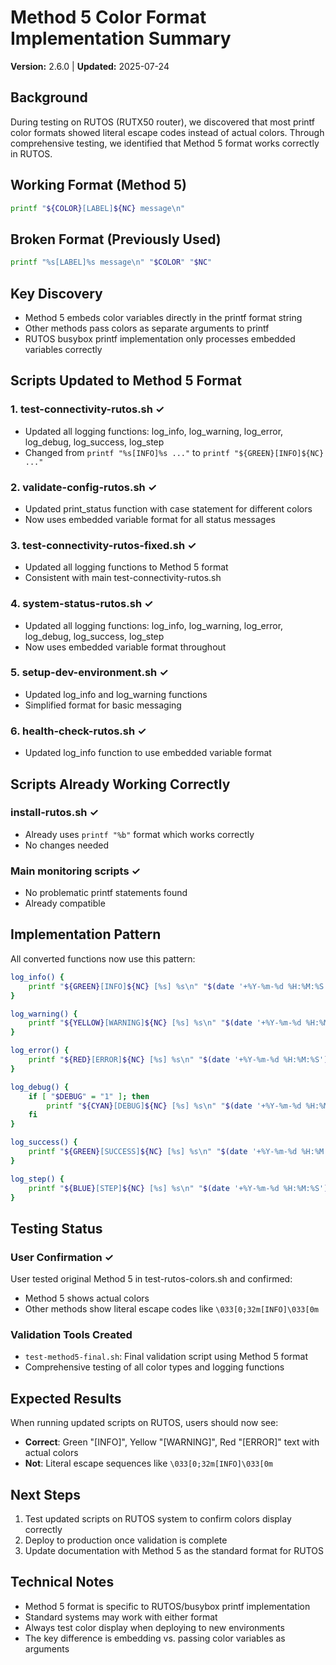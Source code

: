# Method 5 Color Format Implementation Summary

**Version:** 2.6.0 | **Updated:** 2025-07-24

## Background

During testing on RUTOS (RUTX50 router), we discovered that most printf color formats showed literal escape codes
instead of actual colors. Through comprehensive testing, we identified that Method 5 format works correctly in RUTOS.

## Working Format (Method 5)

```bash
printf "${COLOR}[LABEL]${NC} message\n"
```

## Broken Format (Previously Used)

```bash
printf "%s[LABEL]%s message\n" "$COLOR" "$NC"
```

## Key Discovery

- Method 5 embeds color variables directly in the printf format string
- Other methods pass colors as separate arguments to printf
- RUTOS busybox printf implementation only processes embedded variables correctly

## Scripts Updated to Method 5 Format

### 1. test-connectivity-rutos.sh ✓

- Updated all logging functions: log_info, log_warning, log_error, log_debug, log_success, log_step
- Changed from `printf "%s[INFO]%s ..."` to `printf "${GREEN}[INFO]${NC} ..."`

### 2. validate-config-rutos.sh ✓

- Updated print_status function with case statement for different colors
- Now uses embedded variable format for all status messages

### 3. test-connectivity-rutos-fixed.sh ✓

- Updated all logging functions to Method 5 format
- Consistent with main test-connectivity-rutos.sh

### 4. system-status-rutos.sh ✓

- Updated all logging functions: log_info, log_warning, log_error, log_debug, log_success, log_step
- Now uses embedded variable format throughout

### 5. setup-dev-environment.sh ✓

- Updated log_info and log_warning functions
- Simplified format for basic messaging

### 6. health-check-rutos.sh ✓

- Updated log_info function to use embedded variable format

## Scripts Already Working Correctly

### install-rutos.sh ✓

- Already uses `printf "%b"` format which works correctly
- No changes needed

### Main monitoring scripts ✓

- No problematic printf statements found
- Already compatible

## Implementation Pattern

All converted functions now use this pattern:

```bash
log_info() {
    printf "${GREEN}[INFO]${NC} [%s] %s\n" "$(date '+%Y-%m-%d %H:%M:%S')" "$1"
}

log_warning() {
    printf "${YELLOW}[WARNING]${NC} [%s] %s\n" "$(date '+%Y-%m-%d %H:%M:%S')" "$1"
}

log_error() {
    printf "${RED}[ERROR]${NC} [%s] %s\n" "$(date '+%Y-%m-%d %H:%M:%S')" "$1" >&2
}

log_debug() {
    if [ "$DEBUG" = "1" ]; then
        printf "${CYAN}[DEBUG]${NC} [%s] %s\n" "$(date '+%Y-%m-%d %H:%M:%S')" "$1" >&2
    fi
}

log_success() {
    printf "${GREEN}[SUCCESS]${NC} [%s] %s\n" "$(date '+%Y-%m-%d %H:%M:%S')" "$1"
}

log_step() {
    printf "${BLUE}[STEP]${NC} [%s] %s\n" "$(date '+%Y-%m-%d %H:%M:%S')" "$1"
}
```

## Testing Status

### User Confirmation ✓

User tested original Method 5 in test-rutos-colors.sh and confirmed:

- Method 5 shows actual colors
- Other methods show literal escape codes like `\033[0;32m[INFO]\033[0m`

### Validation Tools Created

- `test-method5-final.sh`: Final validation script using Method 5 format
- Comprehensive testing of all color types and logging functions

## Expected Results

When running updated scripts on RUTOS, users should now see:

- **Correct**: Green "[INFO]", Yellow "[WARNING]", Red "[ERROR]" text with actual colors
- **Not**: Literal escape sequences like `\033[0;32m[INFO]\033[0m`

## Next Steps

1. Test updated scripts on RUTOS system to confirm colors display correctly
2. Deploy to production once validation is complete
3. Update documentation with Method 5 as the standard format for RUTOS

## Technical Notes

- Method 5 format is specific to RUTOS/busybox printf implementation
- Standard systems may work with either format
- Always test color display when deploying to new environments
- The key difference is embedding vs. passing color variables as arguments
